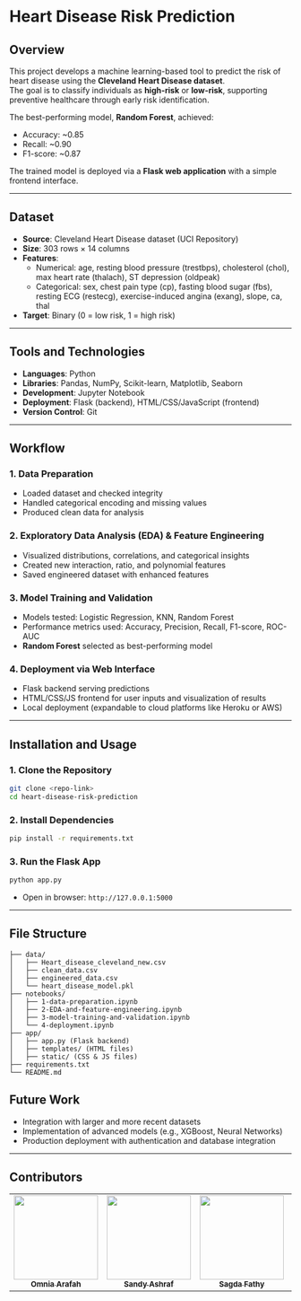# Heart Disease Risk Prediction

## Overview
This project develops a machine learning-based tool to predict the risk of heart disease using the **Cleveland Heart Disease dataset**.  
The goal is to classify individuals as **high-risk** or **low-risk**, supporting preventive healthcare through early risk identification.

The best-performing model, **Random Forest**, achieved:
- Accuracy: ~0.85  
- Recall: ~0.90  
- F1-score: ~0.87  

The trained model is deployed via a **Flask web application** with a simple frontend interface.

---

## Dataset
- **Source**: Cleveland Heart Disease dataset (UCI Repository)  
- **Size**: 303 rows × 14 columns  
- **Features**:  
  - Numerical: age, resting blood pressure (trestbps), cholesterol (chol), max heart rate (thalach), ST depression (oldpeak)  
  - Categorical: sex, chest pain type (cp), fasting blood sugar (fbs), resting ECG (restecg), exercise-induced angina (exang), slope, ca, thal  
- **Target**: Binary (0 = low risk, 1 = high risk)  

---

## Tools and Technologies
- **Languages**: Python  
- **Libraries**: Pandas, NumPy, Scikit-learn, Matplotlib, Seaborn  
- **Development**: Jupyter Notebook  
- **Deployment**: Flask (backend), HTML/CSS/JavaScript (frontend)  
- **Version Control**: Git  

---

## Workflow

### 1. Data Preparation
- Loaded dataset and checked integrity  
- Handled categorical encoding and missing values  
- Produced clean data for analysis  

### 2. Exploratory Data Analysis (EDA) & Feature Engineering
- Visualized distributions, correlations, and categorical insights  
- Created new interaction, ratio, and polynomial features  
- Saved engineered dataset with enhanced features  

### 3. Model Training and Validation
- Models tested: Logistic Regression, KNN, Random Forest  
- Performance metrics used: Accuracy, Precision, Recall, F1-score, ROC-AUC  
- **Random Forest** selected as best-performing model  

### 4. Deployment via Web Interface
- Flask backend serving predictions  
- HTML/CSS/JS frontend for user inputs and visualization of results  
- Local deployment (expandable to cloud platforms like Heroku or AWS)  

---

## Installation and Usage

### 1. Clone the Repository
```bash
git clone <repo-link>
cd heart-disease-risk-prediction
```

### 2. Install Dependencies
```bash
pip install -r requirements.txt
```

### 3. Run the Flask App
```bash
python app.py
```
- Open in browser: `http://127.0.0.1:5000`  

---

## File Structure
```
├── data/  
│   ├── Heart_disease_cleveland_new.csv  
│   ├── clean_data.csv  
│   ├── engineered_data.csv  
│   └── heart_disease_model.pkl  
├── notebooks/  
│   ├── 1-data-preparation.ipynb  
│   ├── 2-EDA-and-feature-engineering.ipynb  
│   ├── 3-model-training-and-validation.ipynb  
│   └── 4-deployment.ipynb  
├── app/  
│   ├── app.py (Flask backend)  
│   ├── templates/ (HTML files)  
│   ├── static/ (CSS & JS files)  
├── requirements.txt  
└── README.md  
```



## Future Work
- Integration with larger and more recent datasets  
- Implementation of advanced models (e.g., XGBoost, Neural Networks)  
- Production deployment with authentication and database integration  

---


## Contributors

<table>
  <tr>
        <td align="center">
      <a href="https://github.com/omniah7" target="_blank">
        <img src="https://avatars.githubusercontent.com/u/105656911?v=4" width="150px;" />
        <br />
        <sub><b>Omnia Arafah</b></sub>
      </a>
    </td>
    <td align="center">
      <a href="https://github.com/SandyAshraf333" target="_blank">
        <img src="https://avatars.githubusercontent.com/u/201398212?v=4" width="150px;" />
        <br />
        <sub><b>Sandy Ashraf</b></sub>
      </a>
    </td>
        <td align="center">
      <a href="https://github.com/SAGDAFATHY" target="_blank">
        <img src="https://avatars.githubusercontent.com/u/120403298?v=4" width="150px;" />
        <br />
        <sub><b>Sagda Fathy</b></sub>
      </a>
    </td>
        </td>
        <td align="center">
      <a href="https://github.com/Ayatullah-ahmed" target="_blank">
        <img src="https://avatars.githubusercontent.com/u/125223938?v=4" width="150px;" alt="Ayatullah Ahmed"/>
        <br />
        <sub><b>Ayatullah Ahmed</b></sub>
      </a>
    </td>
    </td>
        <td align="center">
      <a href="https://github.com/samakhaled06" target="_blank">
        <img src="https://avatars.githubusercontent.com/u/220883754?v=4" width="150px;" />
        <br />
        <sub><b>Sama Khaled</b></sub>
